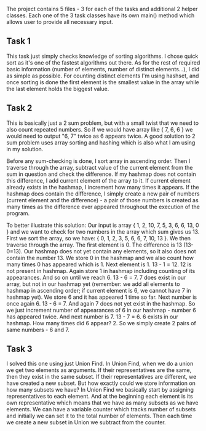 The project contains 5 files - 3 for each of the tasks and additional 2 helper classes.
Each one of the 3 task classes have its own main() method which allows user to provide all necessary input.

<h2>Task 1</h2>
This task just simply checks knowledge of sorting algorithms. I chose quick sort as it's one of the fastest algorithms out there. As for the rest of required basic information (number of elements, number of distinct elements...), I did as simple as possible. For counting distinct elements I'm using hashset, and once sorting is done the first element is the smallest value in the array while the last element holds the biggest value.

<h2>Task 2</h2>
This is basically just a 2 sum problem, but with a small twist that we need to also count repeated numbers. So if we would have array like { 7, 6, 6 } we would need to output "6, 7" twice as 6 appears twice. A good solution to 2 sum problem uses array sorting and hashing which is also what I am using in my solution.

Before any sum-checking is done, I sort array in ascending order. Then I traverse through the array, subtract value of the current element from the sum in question and check the difference. If my hashmap does not contain this difference, I add current element of the array to it. If current element already exists in the hashmap, I increment how many times it appears. If the hashmap does contain the difference, I simply create a new pair of numbers (current element and the difference) - a pair of those numbers is created as many times as the difference ever appeared throughout the execution of the program.

To better illustrate this solution:
Our input is array { 1, 2, 10, 7, 5, 3, 6, 6, 13, 0 } and we want to check for two numbers in the array which sum gives us 13.
First we sort the array, so we have: { 0, 1, 2, 3, 5, 6, 6, 7, 10, 13 }.
We then traverse through the array. The first element is 0. The difference is 13 (13-0=13). Our hashmap does not yet contain any elements, so it also does not contain the number 13. We store 0 in the hashmap and we also count how many times 0 has appeared which is 1.
Next element is 1. 13 - 1 = 12. 12 is not present in hashmap. Again store 1 in hashmap including counting of its appearances.
And so on until we reach 6. 13 - 6 = 7. 7 does exist in our array, but not in our hashmap yet (remember: we add all elements to hashmap in ascending order; if current element is 6, we cannot have 7 in hashmap yet). We store 6 and it has appeared 1 time so far.
Next number is once again 6. 13 - 6 = 7. And again 7 does not yet exist in the hashmap. So we just increment number of appearances of 6 in our hashmap - number 6 has appeared twice.
And next number is 7. 13 - 7 = 6. 6 exists in our hashmap. How many times did 6 appear? 2. So we simply create 2 pairs of same numbers - 6 and 7.

<h2>Task 3</h2>
I solved this one using just Union Find. In Union Find, when we do a union we get two elements as arguments. If their representatives are the same, then they exist in the same subset. If their representatives are different, we have created a new subset.
But how exactly could we store information on how many subsets we have? In Union Find we basically start by assigning representatives to each element. And at the beginning each element is its own representative which means that we have as many subsets as we have elements. We can have a variable counter which tracks number of subsets and initially we can set it to the total number of elements. Then each time we create a new subset in Union we subtract from the counter.
